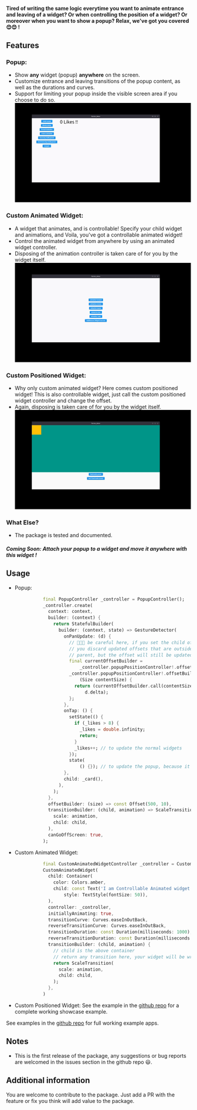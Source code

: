 #### Tired of writing the same logic everytime you want to animate entrance and leaving of a widget? Or when controlling the position of a widget? Or moreover when you want to show a popup? Relax, we've got you covered 😊😊 !

## Features

### Popup:
- Show **any** widget (popup) **anywhere** on the screen.
- Customize entrance and leaving transitions of the popup content, as well as the durations and curves.
- Support for limiting your popup inside the visible screen area if you choose to do so.
  ![Alt Text](https://github.com/Haidar0096/controllable_widgets/blob/master/screenshots/demo.gif?raw=true)

### Custom Animated Widget:
- A widget that animates, and is controllable! Specify your child widget and animations, and Voila, you've got a controllable animated widget!
- Control the animated widget from anywhere by using an animated widget controller.
- Disposing of the animation controller is taken care of for you by the widget itself.
  ![Alt Text](https://github.com/Haidar0096/controllable_widgets/blob/master/screenshots/custom_animated_widget_demo.gif?raw=true)

### Custom Positioned Widget:
- Why only custom animated widget? Here comes custom positioned widget! This is also controllable widget, just call the custom positioned widget controller and change the offset.
- Again, disposing is taken care of for you by the widget itself.
  ![Alt Text](https://github.com/Haidar0096/controllable_widgets/blob/master/screenshots/custom_positioned_widget_demo.gif?raw=true)




### What Else?
- The package is tested and documented.
##### Coming Soon: Attach your popup to a widget and move it anywhere with this widget !


## Usage

- Popup:
```dart
              final PopupController _controller = PopupController();
              _controller.create(
                context: context,
                builder: (context) {
                  return StatefulBuilder(
                    builder: (context, state) => GestureDetector(
                      onPanUpdate: (d) {
                        // 🚨🚨🚨 be careful here, if you set the child of the positioned widget to be bounded, then you must update the offset such that
                        // you discard updated offsets that are outside the "container" bounds. Because although the child will not be painted outside the 
                        // parent, but the offset will still be updated.🚨🚨🚨
                        final currentOffsetBuilder =
                            _controller.popupPositionController!.offsetBuilder;
                        _controller.popupPositionController!.offsetBuilder =
                            (Size contentSize) {
                          return (currentOffsetBuilder.call(contentSize) +
                              d.delta);
                        };
                      },
                      onTap: () {
                        setState(() {
                          if (_likes > 8) {
                            _likes = double.infinity;
                            return;
                          }
                          _likes++; // to update the normal widgets
                        });
                        state(
                            () {}); // to update the popup, because it is on the overlay (different context)
                      },
                      child: _card(),
                    ),
                  );
                },
                offsetBuilder: (size) => const Offset(500, 10),
                transitionBuilder: (child, animation) => ScaleTransition(
                  scale: animation,
                  child: child,
                ),
                canGoOffScreen: true,
              );
```

- Custom Animated Widget:
```dart
              final CustomAnimatedWidgetController _controller = CustomAnimatedWidgetController();
              CustomAnimatedWidget(
                child: Container(
                  color: Colors.amber,
                  child: const Text('I am Controllable Animated widget',
                      style: TextStyle(fontSize: 50)),
                ),
                controller: _controller,
                initiallyAnimating: true,
                transitionCurve: Curves.easeInOutBack,
                reverseTransitionCurve: Curves.easeInOutBack,
                transitionDuration: const Duration(milliseconds: 1000),
                reverseTransitionDuration: const Duration(milliseconds: 1000),
                transitionBuilder: (child, animation) {
                  // child is the above container
                  // return any transition here, your widget will be wrapped with it
                  return ScaleTransition(
                    scale: animation,
                    child: child,
                  );
                },
              )
```

- Custom Positioned Widget:
  See the example in the [github repo](https://github.com/Haidar0096/controllable_widgets/blob/master/example/lib/custom_positioned_widget.dart) for a complete working showcase example.

See examples in the [github repo](https://github.com/Haidar0096/controllable_widgets/tree/master/example) for full working example apps.

## Notes

- This is the first release of the package, any suggestions or bug reports are welcomed in the issues section in the github repo 😃.

## Additional information

You are welcome to contribute to the package. Just add a PR with the feature or fix you think will add value to the package.
